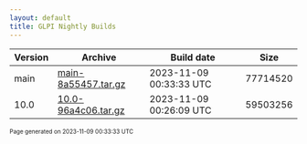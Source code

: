 ```yaml
---
layout: default
title: GLPI Nightly Builds
---
```


Version|Archive|Build date|Size
---|---|---|---
main|[main-8a55457.tar.gz](main-8a55457.tar.gz)|2023-11-09 00:33:33 UTC|77714520
10.0|[10.0-96a4c06.tar.gz](10.0-96a4c06.tar.gz)|2023-11-09 00:26:09 UTC|59503256

<font size="1">Page generated on 2023-11-09 00:33:33 UTC</font>
